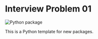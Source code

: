 Interview Problem 01
======
![Python package](https://github.com/fclav/hello-world-python/workflows/Python%20package/badge.svg)


This is a Python template for new packages.